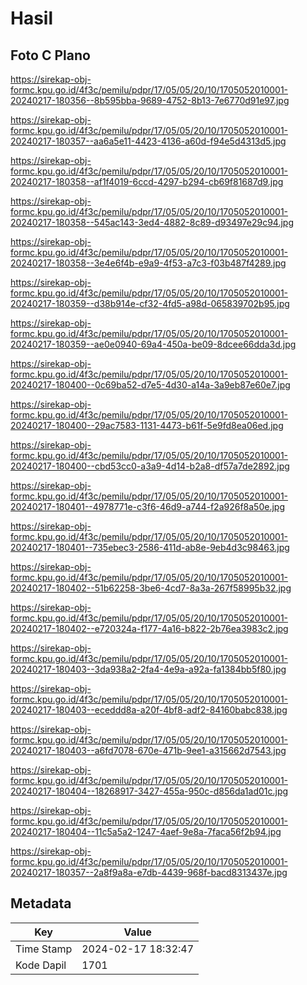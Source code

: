 # Hasil

## Foto C Plano

https://sirekap-obj-formc.kpu.go.id/4f3c/pemilu/pdpr/17/05/05/20/10/1705052010001-20240217-180356--8b595bba-9689-4752-8b13-7e6770d91e97.jpg

https://sirekap-obj-formc.kpu.go.id/4f3c/pemilu/pdpr/17/05/05/20/10/1705052010001-20240217-180357--aa6a5e11-4423-4136-a60d-f94e5d4313d5.jpg

https://sirekap-obj-formc.kpu.go.id/4f3c/pemilu/pdpr/17/05/05/20/10/1705052010001-20240217-180358--af1f4019-6ccd-4297-b294-cb69f81687d9.jpg

https://sirekap-obj-formc.kpu.go.id/4f3c/pemilu/pdpr/17/05/05/20/10/1705052010001-20240217-180358--545ac143-3ed4-4882-8c89-d93497e29c94.jpg

https://sirekap-obj-formc.kpu.go.id/4f3c/pemilu/pdpr/17/05/05/20/10/1705052010001-20240217-180358--3e4e6f4b-e9a9-4f53-a7c3-f03b487f4289.jpg

https://sirekap-obj-formc.kpu.go.id/4f3c/pemilu/pdpr/17/05/05/20/10/1705052010001-20240217-180359--d38b914e-cf32-4fd5-a98d-065839702b95.jpg

https://sirekap-obj-formc.kpu.go.id/4f3c/pemilu/pdpr/17/05/05/20/10/1705052010001-20240217-180359--ae0e0940-69a4-450a-be09-8dcee66dda3d.jpg

https://sirekap-obj-formc.kpu.go.id/4f3c/pemilu/pdpr/17/05/05/20/10/1705052010001-20240217-180400--0c69ba52-d7e5-4d30-a14a-3a9eb87e60e7.jpg

https://sirekap-obj-formc.kpu.go.id/4f3c/pemilu/pdpr/17/05/05/20/10/1705052010001-20240217-180400--29ac7583-1131-4473-b61f-5e9fd8ea06ed.jpg

https://sirekap-obj-formc.kpu.go.id/4f3c/pemilu/pdpr/17/05/05/20/10/1705052010001-20240217-180400--cbd53cc0-a3a9-4d14-b2a8-df57a7de2892.jpg

https://sirekap-obj-formc.kpu.go.id/4f3c/pemilu/pdpr/17/05/05/20/10/1705052010001-20240217-180401--4978771e-c3f6-46d9-a744-f2a926f8a50e.jpg

https://sirekap-obj-formc.kpu.go.id/4f3c/pemilu/pdpr/17/05/05/20/10/1705052010001-20240217-180401--735ebec3-2586-411d-ab8e-9eb4d3c98463.jpg

https://sirekap-obj-formc.kpu.go.id/4f3c/pemilu/pdpr/17/05/05/20/10/1705052010001-20240217-180402--51b62258-3be6-4cd7-8a3a-267f58995b32.jpg

https://sirekap-obj-formc.kpu.go.id/4f3c/pemilu/pdpr/17/05/05/20/10/1705052010001-20240217-180402--e720324a-f177-4a16-b822-2b76ea3983c2.jpg

https://sirekap-obj-formc.kpu.go.id/4f3c/pemilu/pdpr/17/05/05/20/10/1705052010001-20240217-180403--3da938a2-2fa4-4e9a-a92a-fa1384bb5f80.jpg

https://sirekap-obj-formc.kpu.go.id/4f3c/pemilu/pdpr/17/05/05/20/10/1705052010001-20240217-180403--eceddd8a-a20f-4bf8-adf2-84160babc838.jpg

https://sirekap-obj-formc.kpu.go.id/4f3c/pemilu/pdpr/17/05/05/20/10/1705052010001-20240217-180403--a6fd7078-670e-471b-9ee1-a315662d7543.jpg

https://sirekap-obj-formc.kpu.go.id/4f3c/pemilu/pdpr/17/05/05/20/10/1705052010001-20240217-180404--18268917-3427-455a-950c-d856da1ad01c.jpg

https://sirekap-obj-formc.kpu.go.id/4f3c/pemilu/pdpr/17/05/05/20/10/1705052010001-20240217-180404--11c5a5a2-1247-4aef-9e8a-7faca56f2b94.jpg

https://sirekap-obj-formc.kpu.go.id/4f3c/pemilu/pdpr/17/05/05/20/10/1705052010001-20240217-180357--2a8f9a8a-e7db-4439-968f-bacd8313437e.jpg


## Metadata

| Key        | Value               |
| ---------- | ------------------- |
| Time Stamp | 2024-02-17 18:32:47 |
| Kode Dapil | 1701                |



